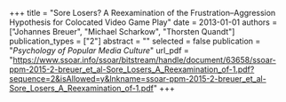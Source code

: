 +++
title = "Sore Losers? A Reexamination of the Frustration–Aggression Hypothesis for Colocated Video Game Play"
date = 2013-01-01
authors = ["Johannes Breuer", "Michael Scharkow", "Thorsten Quandt"]
publication_types = ["2"]
abstract = ""
selected = false
publication = "*Psychology of Popular Media Culture*"
url_pdf = "https://www.ssoar.info/ssoar/bitstream/handle/document/63658/ssoar-ppm-2015-2-breuer_et_al-Sore_Losers_A_Reexamination_of-1.pdf?sequence=2&isAllowed=y&lnkname=ssoar-ppm-2015-2-breuer_et_al-Sore_Losers_A_Reexamination_of-1.pdf"
+++

